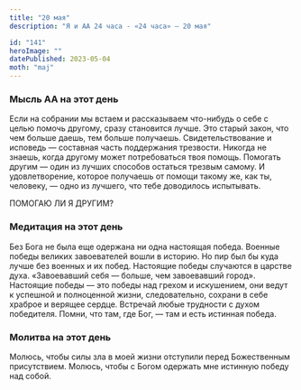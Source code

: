```yaml
---
title: "20 мая"
description: "Я и АА 24 часа - «24 часа» — 20 мая"

id: "141"
heroImage: ""
datePublished: 2023-05-04
moth: "maj"
---
```


### Мысль АА на этот день

Если на собрании мы встаем и рассказываем что-нибудь о себе с целью помочь
другому, сразу становится лучше. Это старый закон, что чем больше даешь, тем
больше получаешь. Свидетельствование и исповедь — составная часть поддержания
трезвости. Никогда не знаешь, когда другому может потребоваться твоя помощь.
Помогать другим — один из лучших способов остаться трезвым самому. И
удовлетворение, которое получаешь от помощи такому же, как ты, человеку, —
одно из лучшего, что тебе доводилось испытывать.

ПОМОГАЮ ЛИ Я ДРУГИМ?

### Медитация на этот день

Без Бога не была еще одержана ни одна настоящая победа. Военные победы великих
завоевателей вошли в историю. Но пир был бы куда лучше без военных и их побед.
Настоящие победы случаются в царстве духа. «Завоевавший себя — больше, чем
завоевавший город». Настоящие победы — это победы над грехом и искушением, они
ведут к успешной и полноценной жизни, следовательно, сохрани в себе храброе и
верящее сердце. Встречай любые трудности с духом победителя. Помни, что там,
где Бог, — там и есть истинная победа.

### Молитва на этот день

Молюсь, чтобы силы зла в моей жизни отступили перед Божественным присутствием.
Молюсь, чтобы с Богом одержать мне истинную победу над собой.
